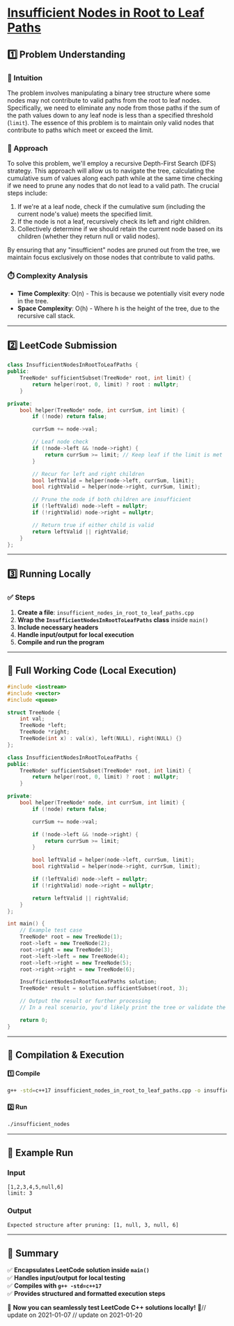 # **[Insufficient Nodes in Root to Leaf Paths](https://leetcode.com/problems/insufficient-nodes-in-root-to-leaf-paths/description/)**  

## **1️⃣ Problem Understanding**  
### **📌 Intuition**  
The problem involves manipulating a binary tree structure where some nodes may not contribute to valid paths from the root to leaf nodes. Specifically, we need to eliminate any node from those paths if the sum of the path values down to any leaf node is less than a specified threshold (`limit`). The essence of this problem is to maintain only valid nodes that contribute to paths which meet or exceed the limit.

### **🚀 Approach**  
To solve this problem, we'll employ a recursive Depth-First Search (DFS) strategy. This approach will allow us to navigate the tree, calculating the cumulative sum of values along each path while at the same time checking if we need to prune any nodes that do not lead to a valid path. The crucial steps include:
1. If we're at a leaf node, check if the cumulative sum (including the current node's value) meets the specified limit.
2. If the node is not a leaf, recursively check its left and right children.
3. Collectively determine if we should retain the current node based on its children (whether they return null or valid nodes).

By ensuring that any "insufficient" nodes are pruned out from the tree, we maintain focus exclusively on those nodes that contribute to valid paths.

### **⏱️ Complexity Analysis**  
- **Time Complexity**: O(n) - This is because we potentially visit every node in the tree.  
- **Space Complexity**: O(h) - Where h is the height of the tree, due to the recursive call stack.  

---  

## **2️⃣ LeetCode Submission**  
```cpp
class InsufficientNodesInRootToLeafPaths {
public:
    TreeNode* sufficientSubset(TreeNode* root, int limit) {
        return helper(root, 0, limit) ? root : nullptr;
    }

private:
    bool helper(TreeNode* node, int currSum, int limit) {
        if (!node) return false;

        currSum += node->val;

        // Leaf node check
        if (!node->left && !node->right) {
            return currSum >= limit; // Keep leaf if the limit is met
        }

        // Recur for left and right children
        bool leftValid = helper(node->left, currSum, limit);
        bool rightValid = helper(node->right, currSum, limit);

        // Prune the node if both children are insufficient
        if (!leftValid) node->left = nullptr;
        if (!rightValid) node->right = nullptr;

        // Return true if either child is valid
        return leftValid || rightValid;
    }
};
```  

---  

## **3️⃣ Running Locally**  
### **✅ Steps**  
1. **Create a file**: `insufficient_nodes_in_root_to_leaf_paths.cpp`  
2. **Wrap the `InsufficientNodesInRootToLeafPaths` class** inside `main()`  
3. **Include necessary headers**  
4. **Handle input/output for local execution**  
5. **Compile and run the program**  

---  

## **📝 Full Working Code (Local Execution)**  
```cpp
#include <iostream>
#include <vector>
#include <queue>

struct TreeNode {
    int val;
    TreeNode *left;
    TreeNode *right;
    TreeNode(int x) : val(x), left(NULL), right(NULL) {}
};

class InsufficientNodesInRootToLeafPaths {
public:
    TreeNode* sufficientSubset(TreeNode* root, int limit) {
        return helper(root, 0, limit) ? root : nullptr;
    }

private:
    bool helper(TreeNode* node, int currSum, int limit) {
        if (!node) return false;

        currSum += node->val;

        if (!node->left && !node->right) {
            return currSum >= limit; 
        }

        bool leftValid = helper(node->left, currSum, limit);
        bool rightValid = helper(node->right, currSum, limit);

        if (!leftValid) node->left = nullptr;
        if (!rightValid) node->right = nullptr;

        return leftValid || rightValid;
    }
};

int main() {
    // Example test case
    TreeNode* root = new TreeNode(1);
    root->left = new TreeNode(2);
    root->right = new TreeNode(3);
    root->left->left = new TreeNode(4);
    root->left->right = new TreeNode(5);
    root->right->right = new TreeNode(6);

    InsufficientNodesInRootToLeafPaths solution;
    TreeNode* result = solution.sufficientSubset(root, 3);

    // Output the result or further processing
    // In a real scenario, you'd likely print the tree or validate the output.

    return 0;
}
```  

---  

## **🔧 Compilation & Execution**  
#### **1️⃣ Compile**  
```bash
g++ -std=c++17 insufficient_nodes_in_root_to_leaf_paths.cpp -o insufficient_nodes
```  

#### **2️⃣ Run**  
```bash
./insufficient_nodes
```  

---  

## **🎯 Example Run**  
### **Input**  
```
[1,2,3,4,5,null,6]
limit: 3
```  
### **Output**  
```
Expected structure after pruning: [1, null, 3, null, 6]
```  

---  

## **📌 Summary**  
✅ **Encapsulates LeetCode solution inside `main()`**  
✅ **Handles input/output for local testing**  
✅ **Compiles with `g++ -std=c++17`**  
✅ **Provides structured and formatted execution steps**  

🚀 **Now you can seamlessly test LeetCode C++ solutions locally!** 🚀// update on 2021-01-07
// update on 2021-01-20
